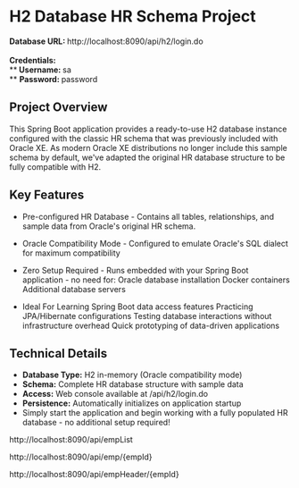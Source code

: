 # H2 Database HR Schema Project

<B>Database URL: </B> http://localhost:8090/api/h2/login.do
<br><br>
<B>
Credentials:
</B>
<br>
	**<B> Username: </B> sa
<br>
	** <B> Password: </B>password

## Project Overview

This Spring Boot application provides a ready-to-use H2 database instance configured with the classic HR schema that was previously included with Oracle XE. As modern Oracle XE distributions no longer include this sample schema by default, we've adapted the original HR database structure to be fully compatible with H2.

## Key Features

* Pre-configured HR Database - Contains all tables, relationships, and sample data from Oracle's original HR schema.
* Oracle Compatibility Mode - Configured to emulate Oracle's SQL dialect for maximum compatibility
* Zero Setup Required - Runs embedded with your Spring Boot application - no need for:
	Oracle database installation
	Docker containers
	Additional database servers

* Ideal For
	Learning Spring Boot data access features
	Practicing JPA/Hibernate configurations
	Testing database interactions without infrastructure overhead
	Quick prototyping of data-driven applications
	
## Technical Details

* <B>Database Type:</B> H2 in-memory (Oracle compatibility mode)
* <B>Schema:</B> Complete HR database structure with sample data
* <B>Access:</B> Web console available at /api/h2/login.do
* <B>Persistence:</B> Automatically initializes on application startup
* Simply start the application and begin working with a fully populated HR database - no additional setup required!

http://localhost:8090/api/empList

http://localhost:8090/api/emp/{empId}

http://localhost:8090/api/empHeader/{empId}